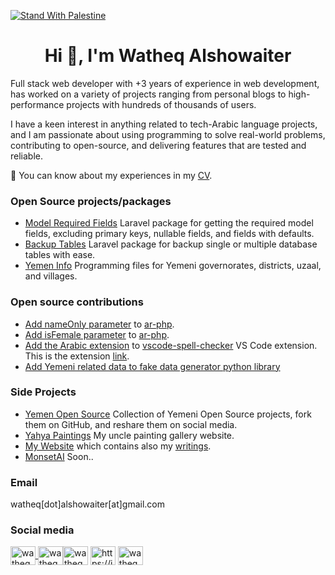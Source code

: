 [![Stand With Palestine](https://raw.githubusercontent.com/TheBSD/StandWithPalestine/main/banner-no-action.svg)](https://thebsd.github.io/StandWithPalestine)


<h1 align="center">Hi 👋, I'm Watheq Alshowaiter</h1>
<p align="left">Full stack web developer with +3 years of experience in web development, has worked on a variety of projects ranging from
personal blogs to high-performance projects with hundreds of thousands of users.

I have a keen interest in anything
related to tech-Arabic language projects, and I am passionate about using programming to solve real-world problems,
contributing to open-source, and delivering features that are tested and reliable.</p>

📄 You can know about my experiences in
my [CV](https://drive.google.com/file/d/1Y3GC47MzuMFwrtWVMn-M2ZFlX09923S-/view?usp=sharing).

### Open Source projects/packages

- [Model Required Fields](https://github.com/WatheqAlshowaiter/model-required-fields) Laravel package for getting the
  required model fields, excluding primary keys, nullable fields, and fields with defaults.
- [Backup Tables](https://github.com/WatheqAlshowaiter/backup-tables) Laravel package for backup single or multiple
  database tables with ease.
- [Yemen Info](https://github.com/YemenOpenSource/Yemen-info) Programming files for Yemeni governorates, districts,
  uzaal, and villages.

### Open source contributions

- [Add nameOnly parameter](https://github.com/khaled-alshamaa/ar-php/pull/66)
  to [ar-php](https://github.com/khaled-alshamaa/ar-php/).
- [Add isFemale parameter](https://github.com/khaled-alshamaa/ar-php/pull/75)
  to [ar-php](https://github.com/khaled-alshamaa/ar-php/).
- [Add the Arabic extension](https://github.com/streetsidesoftware/vscode-cspell-dict-extensions/pull/336)
  to [vscode-spell-checker](https://github.com/streetsidesoftware/vscode-spell-checker) VS Code extension. This is the extension [link](https://marketplace.visualstudio.com/items?itemName=streetsidesoftware.code-spell-checker-arabic).
- [Add Yemeni related data to fake data generator python library](https://github.com/linuxscout/arabic-mimesis/pull/14) 
### Side Projects

- [Yemen Open Source](https://github.com/YemenOpenSource) Collection of Yemeni Open Source projects, fork them on
  GitHub, and reshare them on social media.
- [Yahya Paintings](https://yahyapaintings.com/) My uncle painting gallery website.
- [My Website](https://iwatheq.com) which contains also my [writings](http://iwatheq.com/blog).
- [MonsetAI](https://monsetai.com/) Soon..

<h3 align="left">Email</h3>

watheq[dot]alshowaiter[at]gmail.com

<h3 align="left">Social media</h3>

<a  href="https://twitter.com/watheq_show" target="_blank"><img align="center" src="https://raw.githubusercontent.com/rahuldkjain/github-profile-readme-generator/master/src/images/icons/Social/twitter.svg" alt="watheq_show" height="30" width="40" />
</a><a  href="https://linkedin.com/in/watheq-show" target="_blank"><img align="center" src="https://raw.githubusercontent.com/rahuldkjain/github-profile-readme-generator/master/src/images/icons/Social/linked-in-alt.svg" alt="watheq-show" height="30" width="40" /></a><a  href="https://stackoverflow.com/users/watheq-alshowaiter" target="_blank"><img align="center" src="https://raw.githubusercontent.com/rahuldkjain/github-profile-readme-generator/master/src/images/icons/Social/stack-overflow.svg" alt="watheq-alshowaiter" height="30" width="40" /></a>
<a  href="/https://iwatheq.com/feed.xml" target="_blank"><img align="center" src="https://raw.githubusercontent.com/rahuldkjain/github-profile-readme-generator/master/src/images/icons/Social/rss.svg" alt="https://iwatheq.com/feed.xml" height="30" width="40" /></a>
<a  href="https://dev.to/watheqalshowaiter" target="_blank"><img align="center" src="https://raw.githubusercontent.com/rahuldkjain/github-profile-readme-generator/master/src/images/icons/Social/devto.svg" alt="watheqalshowaiter" height="30" width="40" /></a>
</p>
